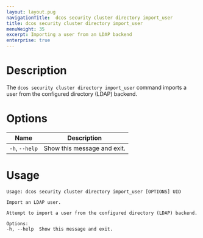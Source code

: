 ```yaml
---
layout: layout.pug
navigationTitle:  dcos security cluster directory import_user
title: dcos security cluster directory import_user
menuWeight: 35
excerpt: Importing a user from an LDAP backend
enterprise: true
---
```

# Description

The `dcos security cluster directory import_user` command imports a user from the configured directory (LDAP) backend.

# Options

| Name | Description |
|----------|---------|
| `-h`, `--help` |  Show this message and exit.|

# Usage

```
Usage: dcos security cluster directory import_user [OPTIONS] UID

Import an LDAP user.

Attempt to import a user from the configured directory (LDAP) backend.

Options:
-h, --help  Show this message and exit.
```